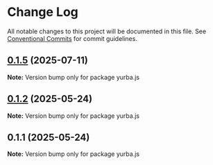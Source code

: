# Change Log

All notable changes to this project will be documented in this file.
See [Conventional Commits](https://conventionalcommits.org) for commit guidelines.

## [0.1.5](https://github.com/rastgame/yurba.js/compare/yurba.js@0.1.2...yurba.js@0.1.5) (2025-07-11)

**Note:** Version bump only for package yurba.js





## [0.1.2](https://github.com/rastgame/yurba.js/compare/yurba.js@0.1.1...yurba.js@0.1.2) (2025-05-24)

**Note:** Version bump only for package yurba.js





## 0.1.1 (2025-05-24)

**Note:** Version bump only for package yurba.js
